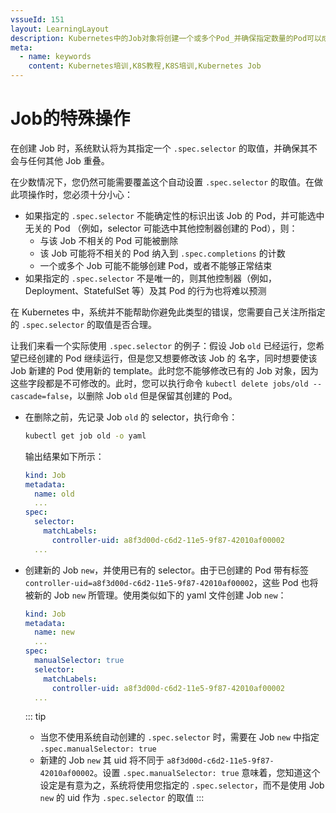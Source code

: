 ```yaml
---
vssueId: 151
layout: LearningLayout
description: Kubernetes中的Job对象将创建一个或多个Pod_并确保指定数量的Pod可以成功执行到进程正常结束_本文描述Job相关的特殊操作
meta:
  - name: keywords
    content: Kubernetes培训,K8S教程,K8S培训,Kubernetes Job
---
```


# Job的特殊操作

<AdSenseTitle>

</AdSenseTitle>

在创建 Job 时，系统默认将为其指定一个 `.spec.selector` 的取值，并确保其不会与任何其他 Job 重叠。

在少数情况下，您仍然可能需要覆盖这个自动设置 `.spec.selector` 的取值。在做此项操作时，您必须十分小心：
* 如果指定的 `.spec.selector` 不能确定性的标识出该 Job 的 Pod，并可能选中无关的 Pod （例如，selector 可能选中其他控制器创建的 Pod），则：
  * 与该 Job 不相关的 Pod 可能被删除
  * 该 Job 可能将不相关的 Pod 纳入到 `.spec.completions` 的计数
  * 一个或多个 Job 可能不能够创建 Pod，或者不能够正常结束
* 如果指定的 `.spec.selector` 不是唯一的，则其他控制器（例如，Deployment、StatefulSet 等）及其 Pod 的行为也将难以预测

在 Kubernetes 中，系统并不能帮助你避免此类型的错误，您需要自己关注所指定的 `.spec.selector` 的取值是否合理。

让我们来看一个实际使用 `.spec.selector` 的例子：假设 Job `old` 已经运行，您希望已经创建的 Pod 继续运行，但是您又想要修改该 Job 的 名字，同时想要使该 Job 新建的 Pod 使用新的 template。此时您不能够修改已有的 Job 对象，因为这些字段都是不可修改的。此时，您可以执行命令 `kubectl delete jobs/old --cascade=false`，以删除 Job `old` 但是保留其创建的 Pod。

* 在删除之前，先记录 Job `old` 的 selector，执行命令：
  ``` sh
  kubectl get job old -o yaml
  ```
  输出结果如下所示：
  ``` yaml {8}
  kind: Job
  metadata:
    name: old
    ...
  spec:
    selector:
      matchLabels:
        controller-uid: a8f3d00d-c6d2-11e5-9f87-42010af00002
    ...
  ```

* 创建新的 Job `new`，并使用已有的 selector。由于已创建的 Pod 带有标签 `controller-uid=a8f3d00d-c6d2-11e5-9f87-42010af00002`，这些 Pod 也将被新的 Job `new` 所管理。使用类似如下的 yaml 文件创建 Job `new`：
  ``` yaml {6,9}
  kind: Job
  metadata:
    name: new
    ...
  spec:
    manualSelector: true
    selector:
      matchLabels:
        controller-uid: a8f3d00d-c6d2-11e5-9f87-42010af00002
    ...
  ```
  ::: tip
  * 当您不使用系统自动创建的 `.spec.selector` 时，需要在 Job `new` 中指定 `.spec.manualSelector: true`
  * 新建的 Job `new` 其 uid 将不同于 `a8f3d00d-c6d2-11e5-9f87-42010af00002`。设置 `.spec.manualSelector: true` 意味着，您知道这个设定是有意为之，系统将使用您指定的 `.spec.selector`，而不是使用 Job `new` 的 uid 作为 `.spec.selector` 的取值
  :::

